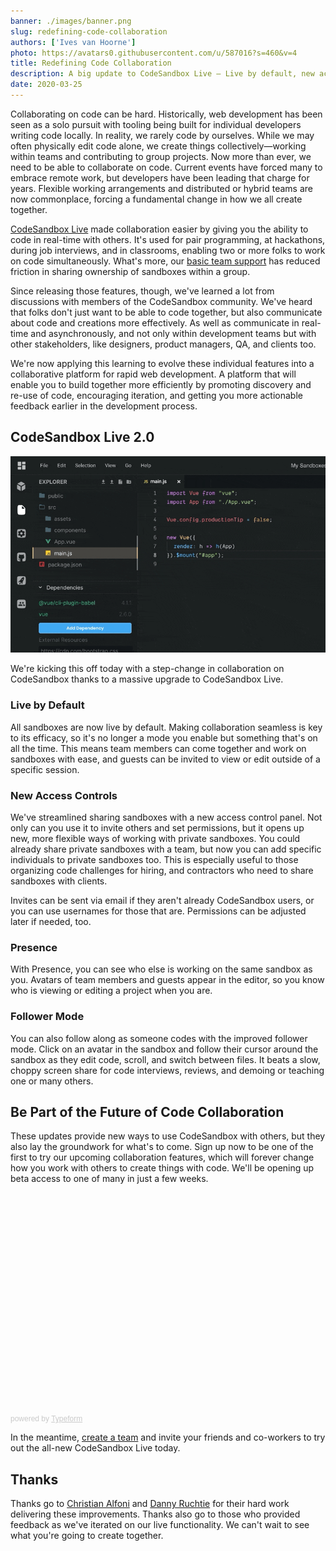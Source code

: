 ```yaml
---
banner: ./images/banner.png
slug: redefining-code-collaboration
authors: ['Ives van Hoorne']
photo: https://avatars0.githubusercontent.com/u/587016?s=460&v=4
title: Redefining Code Collaboration
description: A big update to CodeSandbox Live — Live by default, new access controls, presence, and follower mode.
date: 2020-03-25
---
```


Collaborating on code can be hard. Historically, web development has been seen
as a solo pursuit with tooling being built for individual developers writing
code locally. In reality, we rarely code by ourselves. While we may often
physically edit code alone, we create things collectively—working within teams
and contributing to group projects. Now more than ever, we need to be able to
collaborate on code. Current events have forced many to embrace remote work, but
developers have been leading that charge for years. Flexible working
arrangements and distributed or hybrid teams are now commonplace, forcing a
fundamental change in how we all create together.

[CodeSandbox Live](/post/introducing-codesandbox-live-real-time-code-collaboration-in-the-browser)
made collaboration easier by giving you the ability to code in real-time with
others. It's used for pair programming, at hackathons, during job interviews,
and in classrooms, enabling two or more folks to work on code simultaneously.
What's more, our [basic team support](/dashboard/teams/new) has reduced friction
in sharing ownership of sandboxes within a group.

Since releasing those features, though, we've learned a lot from discussions
with members of the CodeSandbox community. We've heard that folks don't just
want to be able to code together, but also communicate about code and creations
more effectively. As well as communicate in real-time and asynchronously, and
not only within development teams but with other stakeholders, like designers,
product managers, QA, and clients too.

We're now applying this learning to evolve these individual features into a
collaborative platform for rapid web development. A platform that will enable
you to build together more efficiently by promoting discovery and re-use of
code, encouraging iteration, and getting you more actionable feedback earlier in
the development process.

## CodeSandbox Live 2.0

![Follower mode](./images/0.gif)

We're kicking this off today with a step-change in collaboration on CodeSandbox
thanks to a massive upgrade to CodeSandbox Live.

### Live by Default

All sandboxes are now live by default. Making collaboration seamless is key to
its efficacy, so it's no longer a mode you enable but something that's on all
the time. This means team members can come together and work on sandboxes with
ease, and guests can be invited to view or edit outside of a specific session.

### New Access Controls

We've streamlined sharing sandboxes with a new access control panel. Not only
can you use it to invite others and set permissions, but it opens up new, more
flexible ways of working with private sandboxes. You could already share private
sandboxes with a team, but now you can add specific individuals to private
sandboxes too. This is especially useful to those organizing code challenges for
hiring, and contractors who need to share sandboxes with clients.

Invites can be sent via email if they aren't already CodeSandbox users, or you
can use usernames for those that are. Permissions can be adjusted later if
needed, too.

### Presence

With Presence, you can see who else is working on the same sandbox as you.
Avatars of team members and guests appear in the editor, so you know who is
viewing or editing a project when you are.

### Follower Mode

You can also follow along as someone codes with the improved follower mode.
Click on an avatar in the sandbox and follow their cursor around the sandbox as
they edit code, scroll, and switch between files. It beats a slow, choppy screen
share for code interviews, reviews, and demoing or teaching one or many others.

## Be Part of the Future of Code Collaboration

These updates provide new ways to use CodeSandbox with others, but they also lay
the groundwork for what's to come. Sign up now to be one of the first to try our
upcoming collaboration features, which will forever change how you work with
others to create things with code. We'll be opening up beta access to one of
many in just a few weeks.

<div class="typeform-widget" data-url="https://codesandbox.typeform.com/to/ktD2rd" style="width: 100%; height: 350px;"></div> <script> (function() { var qs,js,q,s,d=document, gi=d.getElementById, ce=d.createElement, gt=d.getElementsByTagName, id="typef_orm", b="https://embed.typeform.com/"; if(!gi.call(d,id)) { js=ce.call(d,"script"); js.id=id; js.src=b+"embed.js"; q=gt.call(d,"script")[0]; q.parentNode.insertBefore(js,q) } })() </script> <div style="font-family: Sans-Serif;font-size: 12px;color: #999;opacity: 0.5; padding-top: 5px;"> powered by <a href="https://admin.typeform.com/signup?utm_campaign=ktD2rd&utm_source=typeform.com-01DH8PS45JWZKYBJ6B37YX56NZ-pro&utm_medium=typeform&utm_content=typeform-embedded-poweredbytypeform&utm_term=EN" style="color: #999" target="_blank">Typeform</a></div>

In the meantime, [create a team](/dashboard/teams/new) and invite your friends
and co-workers to try out the all-new CodeSandbox Live today.

## Thanks

Thanks go to [Christian Alfoni](https://twitter.com/christianalfoni) and
[Danny Ruchtie](https://twitter.com/druchtie) for their hard work delivering
these improvements. Thanks also go to those who provided feedback as we've
iterated on our live functionality. We can't wait to see what you're going to
create together.
